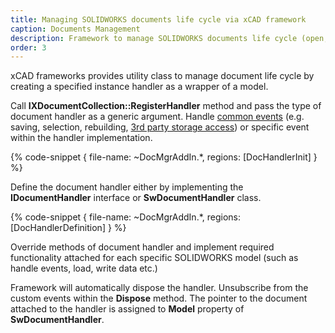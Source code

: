 ```yaml
---
title: Managing SOLIDWORKS documents life cycle via xCAD framework
caption: Documents Management
description: Framework to manage SOLIDWORKS documents life cycle (open, close, activate) and its events in xCAD
order: 3
---
```

xCAD frameworks provides utility class to manage document life cycle by creating a specified instance handler as a wrapper of a model.

Call **IXDocumentCollection::RegisterHandler** method and pass the type of document handler as a generic argument. Handle [common events](events/) (e.g. saving, selection, rebuilding, [3rd party storage access](/third-party-data-storage/)) or specific event within the handler implementation.

{% code-snippet { file-name: ~DocMgrAddIn.*, regions: [DocHandlerInit] } %}

Define the document handler either by implementing the **IDocumentHandler** interface or **SwDocumentHandler** class. 

{% code-snippet { file-name: ~DocMgrAddIn.*, regions: [DocHandlerDefinition] } %}

Override methods of document handler and implement required functionality attached for each specific SOLIDWORKS model (such as handle events, load, write data etc.)

Framework will automatically dispose the handler. Unsubscribe from the custom events within the **Dispose** method. The pointer to the document attached to the handler is assigned to **Model** property of **SwDocumentHandler**.
